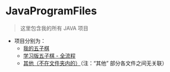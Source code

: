 # JavaProgramFiles


> 这里包含我的所有 JAVA 项目

- 项目分别为：
  - [我的五子棋](https://github.com/xingwenzan/JavaProgramFiles/tree/master/src/BackgammonProgram)
  - [学习版五子棋 - 全流程](https://github.com/xingwenzan/JavaProgramFiles/tree/master/src/gobang)
  - [其他（不在文件夹内的）](https://github.com/xingwenzan/JavaProgramFiles/tree/master/src)（注：“其他” 部分各文件之间无关联）
